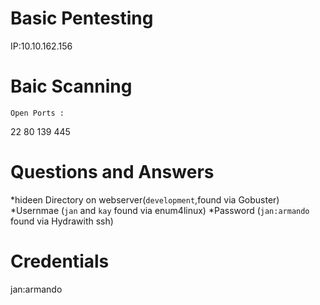 # Basic Pentesting

IP:10.10.162.156

# Baic Scanning

```
Open Ports :
```

22
80
139
445


# Questions and Answers
*hideen Directory on webserver(`development`,found via Gobuster)
*Usernmae (`jan` and `kay` found via enum4linux)
*Password (`jan:armando` found via Hydrawith ssh)

# Credentials

jan:armando



